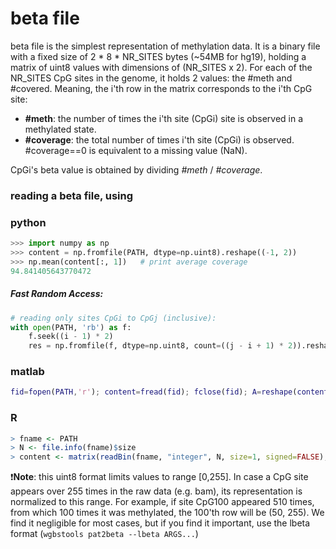 # beta file
beta file is the simplest representation of methylation data.
It is a binary file with a fixed size of 2 * 8 * NR_SITES bytes (~54MB for hg19),
holding a matrix of uint8 values with dimensions of (NR_SITES x 2).
For each of the NR_SITES CpG sites in the genome, it holds 2 values: the #meth and #covered. 
Meaning, the i'th row in the matrix corresponds to the i'th CpG site:
- **#meth**: the number of times the i'th site (CpGi) site is observed in a methylated state.
- **#coverage**: the total number of times i'th site (CpGi) is observed. #coverage==0 is equivalent to a missing value (NaN).

CpGi's beta value is obtained by dividing *#meth* / *#coverage*.

### reading a beta file, using
### python
```python
>>> import numpy as np
>>> content = np.fromfile(PATH, dtype=np.uint8).reshape((-1, 2))
>>> np.mean(content[:, 1])   # print average coverage
94.841405643770472
```
##### Fast Random Access:
```python
# reading only sites CpGi to CpGj (inclusive):
with open(PATH, 'rb') as f:
    f.seek((i - 1) * 2)
    res = np.fromfile(f, dtype=np.uint8, count=((j - i + 1) * 2)).reshape((-1, 2))
```

### matlab
```matlab
fid=fopen(PATH,'r'); content=fread(fid); fclose(fid); A=reshape(content,2,[])';
```


### R
```R
> fname <- PATH
> N <- file.info(fname)$size
> content <- matrix(readBin(fname, "integer", N, size=1, signed=FALSE), N / 2, 2, byrow=TRUE)
```

:exclamation:**Note**: this uint8 format limits values to range [0,255]. 
In case a CpG site appears over 255 times in the raw data (e.g. bam), its representation is normalized to this range. 
For example, if site CpG100 appeared 510 times, from which 100 times it was methylated, the 100'th row will be (50, 255).
We find it negligible for most cases, but if you find it important, use the lbeta format (`wgbstools pat2beta --lbeta ARGS...`)
